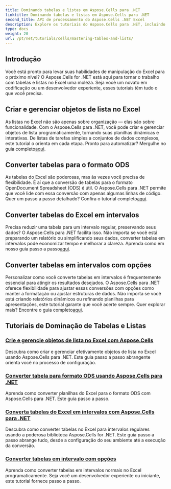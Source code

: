 ```yaml
---
title: Dominando tabelas e listas em Aspose.Cells para .NET
linktitle: Dominando tabelas e listas em Aspose.Cells para .NET
second_title: API de processamento do Aspose.Cells .NET Excel
description: Explore os tutoriais do Aspose.Cells para .NET, incluindo criação e gerenciamento de objetos de lista, conversão de tabelas em intervalos e conversão para o formato ODS passo a passo.
type: docs
weight: 20
url: /pt/net/tutorials/cells/mastering-tables-and-lists/
---
```

## Introdução

Você está pronto para levar suas habilidades de manipulação do Excel para o próximo nível? O Aspose.Cells for .NET está aqui para tornar o trabalho com tabelas e listas no Excel uma moleza. Seja você um novato em codificação ou um desenvolvedor experiente, esses tutoriais têm tudo o que você precisa.

## Criar e gerenciar objetos de lista no Excel  
 As listas no Excel não são apenas sobre organização — elas são sobre funcionalidade. Com o Aspose.Cells para .NET, você pode criar e gerenciar objetos de lista programaticamente, tornando suas planilhas dinâmicas e interativas. De listas de tarefas simples a conjuntos de dados complexos, este tutorial o orienta em cada etapa. Pronto para automatizar? Mergulhe no guia completo[aqui](./create-and-manage-list-object/).  

## Converter tabelas para o formato ODS  
As tabelas do Excel são poderosas, mas às vezes você precisa de flexibilidade. É aí que a conversão de tabelas para o formato OpenDocument Spreadsheet (ODS) é útil. O Aspose.Cells para .NET permite que você lide com essa conversão com apenas algumas linhas de código. Quer um passo a passo detalhado? Confira o tutorial completo[aqui](./convert-table-to-ods-format/).  

## Converter tabelas do Excel em intervalos  
 Precisa reduzir uma tabela para um intervalo regular, preservando seus dados? O Aspose.Cells para .NET facilita isso. Não importa se você está preparando um relatório ou simplificando seus dados, converter tabelas em intervalos pode economizar tempo e melhorar a clareza. Aprenda como em nosso guia passo a passo[aqui](./convert-excel-tables-to-range/).  

## Converter tabelas em intervalos com opções  

Personalizar como você converte tabelas em intervalos é frequentemente essencial para atingir os resultados desejados. O Aspose.Cells para .NET oferece flexibilidade para ajustar essas conversões com opções como manter a formatação ou ajustar estruturas de dados. Não importa se você está criando relatórios dinâmicos ou refinando planilhas para apresentações, este tutorial garante que você acerte sempre. Quer explorar mais? Encontre o guia completo[aqui](./convert-tables-to-range-with-options/).  

## Tutoriais de Dominação de Tabelas e Listas
### [Crie e gerencie objetos de lista no Excel com Aspose.Cells](./create-and-manage-list-object/)
Descubra como criar e gerenciar efetivamente objetos de lista no Excel usando Aspose.Cells para .NET. Este guia passo a passo abrangente orienta você no processo de configuração.
### [Converter tabela para formato ODS usando Aspose.Cells para .NET](./convert-table-to-ods-format/)
Aprenda como converter planilhas do Excel para o formato ODS com Aspose.Cells para .NET. Este guia passo a passo.
### [Converta tabelas do Excel em intervalos com Aspose.Cells para .NET](./convert-excel-tables-to-range/)
Descubra como converter tabelas no Excel para intervalos regulares usando a poderosa biblioteca Aspose.Cells for .NET. Este guia passo a passo abrange tudo, desde a configuração do seu ambiente até a execução da conversão.
### [Converter tabelas em intervalo com opções](./convert-tables-to-range-with-options/)
Aprenda como converter tabelas em intervalos normais no Excel programaticamente. Seja você um desenvolvedor experiente ou iniciante, este tutorial fornece passo a passo.